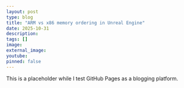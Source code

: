 ```yaml
---
layout: post
type: blog
title: "ARM vs x86 memory ordering in Unreal Engine"
date: 2025-10-31
description:
tags: []
image:
external_image:
youtube:
pinned: false
---
```


This is a placeholder while I test GitHub Pages as a blogging platform. 

